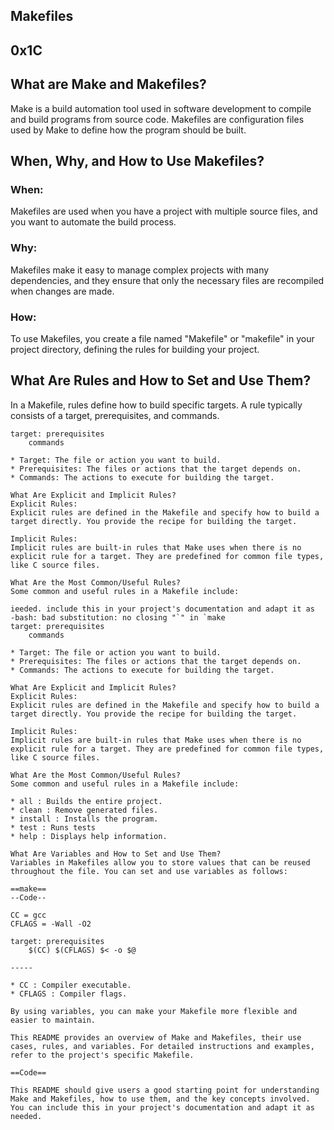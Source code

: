 Makefiles
---------
0x1C
----


## What are Make and Makefiles?

Make is a build automation tool used in software development to compile and build programs from source code. Makefiles are configuration files used by Make to define how the program should be built.

## When, Why, and How to Use Makefiles?

### When:
Makefiles are used when you have a project with multiple source files, and you want to automate the build process.

### Why:
Makefiles make it easy to manage complex projects with many dependencies, and they ensure that only the necessary files are recompiled when changes are made.

### How:
To use Makefiles, you create a file named "Makefile" or "makefile" in your project directory, defining the rules for building your project.

## What Are Rules and How to Set and Use Them?

In a Makefile, rules define how to build specific targets. A rule typically consists of a target, prerequisites, and commands.

```make
target: prerequisites
    commands

* Target: The file or action you want to build.
* Prerequisites: The files or actions that the target depends on.
* Commands: The actions to execute for building the target.

What Are Explicit and Implicit Rules?
Explicit Rules:
Explicit rules are defined in the Makefile and specify how to build a target directly. You provide the recipe for building the target.

Implicit Rules:
Implicit rules are built-in rules that Make uses when there is no explicit rule for a target. They are predefined for common file types, like C source files.

What Are the Most Common/Useful Rules?
Some common and useful rules in a Makefile include:

ieeded. include this in your project's documentation and adapt it as
-bash: bad substitution: no closing "`" in `make
target: prerequisites
    commands

* Target: The file or action you want to build.
* Prerequisites: The files or actions that the target depends on.
* Commands: The actions to execute for building the target.

What Are Explicit and Implicit Rules?
Explicit Rules:
Explicit rules are defined in the Makefile and specify how to build a target directly. You provide the recipe for building the target.

Implicit Rules:
Implicit rules are built-in rules that Make uses when there is no explicit rule for a target. They are predefined for common file types, like C source files.

What Are the Most Common/Useful Rules?
Some common and useful rules in a Makefile include:

* all : Builds the entire project.
* clean : Remove generated files.
* install : Installs the program.
* test : Runs tests
* help : Displays help information.

What Are Variables and How to Set and Use Them?
Variables in Makefiles allow you to store values that can be reused throughout the file. You can set and use variables as follows:

==make==
--Code--

CC = gcc
CFLAGS = -Wall -O2

target: prerequisites
    $(CC) $(CFLAGS) $< -o $@

-----

* CC : Compiler executable.
* CFLAGS : Compiler flags.

By using variables, you can make your Makefile more flexible and easier to maintain.

This README provides an overview of Make and Makefiles, their use cases, rules, and variables. For detailed instructions and examples, refer to the project's specific Makefile.

==Code==

This README should give users a good starting point for understanding Make and Makefiles, how to use them, and the key concepts involved. You can include this in your project's documentation and adapt it as needed.
